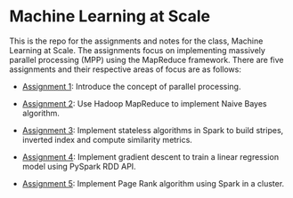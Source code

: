# Machine Learning at Scale

This is the repo for the assignments and notes for the class, Machine Learning at Scale. The assignments focus on implementing massively parallel processing (MPP) using the MapReduce framework. There are five assignments and their respective areas of focus are as follows:

* [Assignment 1](https://github.com/erikhou45/ml-at-scale/blob/master/Assignments/HW1/hw1_Workbook.ipynb): Introduce the concept of parallel processing.

* [Assignment 2](https://github.com/erikhou45/ml-at-scale/blob/master/Assignments/HW2/hw2_workbook.ipynb): Use Hadoop MapReduce to implement Naive Bayes algorithm.

* [Assignment 3](https://github.com/erikhou45/ml-at-scale/blob/master/Assignments/HW3/hw3_workbook.ipynb): Implement stateless algorithms in Spark to build stripes, inverted index and compute similarity metrics.
 
* [Assignment 4](https://github.com/erikhou45/ml-at-scale/blob/master/Assignments/HW4/hw4_Workbook.ipynb): Implement gradient descent to train a linear regression model using PySpark RDD API.

* [Assignment 5](https://github.com/erikhou45/ml-at-scale/blob/master/Assignments/HW5/hw5_workbook.ipynb): Implement Page Rank algorithm using Spark in a cluster.
